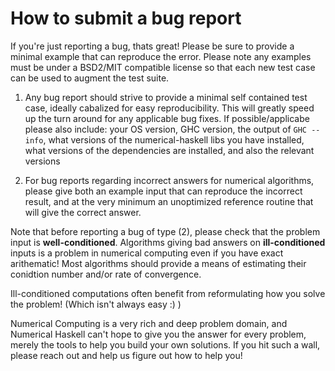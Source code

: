
# How to submit a bug report

If you're just reporting a bug, thats great! Please be sure to 
provide a minimal example that can reproduce the error. Please note any 
examples must be under a BSD2/MIT compatible license so that each new 
test case can be used to augment the test suite. 

 1. Any bug report should strive to provide a minimal self contained test case, 
ideally cabalized for easy reproducibility. This will greatly speed up the 
turn around for any applicable bug fixes. 
If possible/applicabe please also include: your OS version, GHC version, the output of
`GHC --info`, what versions of the numerical-haskell libs you have installed,
what versions of the dependencies are installed, and also the relevant versions 

 2. For bug reports regarding incorrect answers for numerical algorithms, 
please give both an example input that can reproduce the incorrect result,
and at the very minimum an unoptimized reference routine that will give 
the correct answer. 

Note that before reporting a bug of type (2), please check that 
the problem input is **well-conditioned**. Algorithms giving bad answers on 
**ill-conditioned** inputs is a problem in numerical computing even if you have
exact arithematic!  Most algorithms should provide a means of estimating
their conidtion number and/or rate of convergence.

Ill-conditioned computations often benefit from reformulating how you solve the 
problem! (Which isn't always easy :) ) 

Numerical Computing is a very rich and deep problem domain, and
Numerical Haskell can't hope to give you the answer for every problem, 
merely the tools to help you build your own solutions. If you hit such a wall,
please reach out and help us figure out how to help you! 